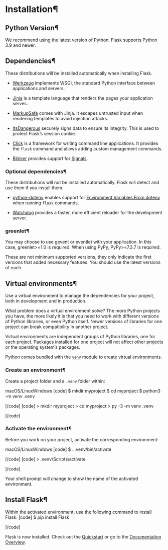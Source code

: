 # Installation¶

## Python Version¶

We recommend using the latest version of Python. Flask supports Python 3.9 and newer.

## Dependencies¶

These distributions will be installed automatically when installing Flask.

  * [Werkzeug](https://palletsprojects.com/p/werkzeug/) implements WSGI, the standard Python interface between applications and servers.

  * [Jinja](https://palletsprojects.com/p/jinja/) is a template language that renders the pages your application serves.

  * [MarkupSafe](https://palletsprojects.com/p/markupsafe/) comes with Jinja. It escapes untrusted input when rendering templates to avoid injection attacks.

  * [ItsDangerous](https://palletsprojects.com/p/itsdangerous/) securely signs data to ensure its integrity. This is used to protect Flask’s session cookie.

  * [Click](https://palletsprojects.com/p/click/) is a framework for writing command line applications. It provides the `flask` command and allows adding custom management commands.

  * [Blinker](https://blinker.readthedocs.io/) provides support for [Signals](../signals/).




### Optional dependencies¶

These distributions will not be installed automatically. Flask will detect and use them if you install them.

  * [python-dotenv](https://github.com/theskumar/python-dotenv#readme) enables support for [Environment Variables From dotenv](../cli/#dotenv) when running `flask` commands.

  * [Watchdog](https://pythonhosted.org/watchdog/) provides a faster, more efficient reloader for the development server.




### greenlet¶

You may choose to use gevent or eventlet with your application. In this case, greenlet>=1.0 is required. When using PyPy, PyPy>=7.3.7 is required.

These are not minimum supported versions, they only indicate the first versions that added necessary features. You should use the latest versions of each.

## Virtual environments¶

Use a virtual environment to manage the dependencies for your project, both in development and in production.

What problem does a virtual environment solve? The more Python projects you have, the more likely it is that you need to work with different versions of Python libraries, or even Python itself. Newer versions of libraries for one project can break compatibility in another project.

Virtual environments are independent groups of Python libraries, one for each project. Packages installed for one project will not affect other projects or the operating system’s packages.

Python comes bundled with the [`venv`](https://docs.python.org/3/library/venv.html#module-venv "\(in Python v3.13\)") module to create virtual environments.

### Create an environment¶

Create a project folder and a `.venv` folder within:

macOS/LinuxWindows
[code]
    $ mkdir myproject
    $ cd myproject
    $ python3 -m venv .venv
    
[/code]
[code] 
    > mkdir myproject
    > cd myproject
    > py -3 -m venv .venv
    
[/code]

### Activate the environment¶

Before you work on your project, activate the corresponding environment:

macOS/LinuxWindows
[code]
    $ . .venv/bin/activate
    
[/code]
[code] 
    > .venv\Scripts\activate
    
[/code]

Your shell prompt will change to show the name of the activated environment.

## Install Flask¶

Within the activated environment, use the following command to install Flask:
[code] 
    $ pip install Flask
    
[/code]

Flask is now installed. Check out the [Quickstart](../quickstart/) or go to the [Documentation Overview](../).
